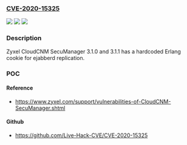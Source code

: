 ### [CVE-2020-15325](https://cve.mitre.org/cgi-bin/cvename.cgi?name=CVE-2020-15325)
![](https://img.shields.io/static/v1?label=Product&message=n%2Fa&color=blue)
![](https://img.shields.io/static/v1?label=Version&message=n%2Fa&color=blue)
![](https://img.shields.io/static/v1?label=Vulnerability&message=n%2Fa&color=brighgreen)

### Description

Zyxel CloudCNM SecuManager 3.1.0 and 3.1.1 has a hardcoded Erlang cookie for ejabberd replication.

### POC

#### Reference
- https://www.zyxel.com/support/vulnerabilities-of-CloudCNM-SecuManager.shtml

#### Github
- https://github.com/Live-Hack-CVE/CVE-2020-15325

